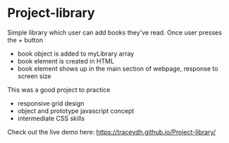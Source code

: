 # Project-library

Simple library which user can add books they've read. Once user presses the + button
- book object is added to myLibrary array 
- book element is created in HTML
- book element shows up in the main section of webpage, response to screen size 

This was a good project to practice 
- responsive grid design
- object and prototype javascript concept 
- intermediate CSS skills 

Check out the live demo here: https://traceydh.github.io/Project-library/
